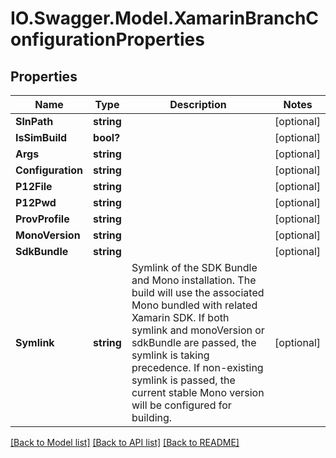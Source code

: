 # IO.Swagger.Model.XamarinBranchConfigurationProperties
## Properties

Name | Type | Description | Notes
------------ | ------------- | ------------- | -------------
**SlnPath** | **string** |  | [optional] 
**IsSimBuild** | **bool?** |  | [optional] 
**Args** | **string** |  | [optional] 
**Configuration** | **string** |  | [optional] 
**P12File** | **string** |  | [optional] 
**P12Pwd** | **string** |  | [optional] 
**ProvProfile** | **string** |  | [optional] 
**MonoVersion** | **string** |  | [optional] 
**SdkBundle** | **string** |  | [optional] 
**Symlink** | **string** | Symlink of the SDK Bundle and Mono installation. The build will use the associated Mono bundled with related Xamarin SDK. If both symlink and monoVersion or sdkBundle are passed, the symlink is taking precedence. If non-existing symlink is passed, the current stable Mono version will be configured for building.  | [optional] 

[[Back to Model list]](../README.md#documentation-for-models) [[Back to API list]](../README.md#documentation-for-api-endpoints) [[Back to README]](../README.md)


